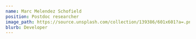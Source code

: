```yaml
---
name: Marc Melendez Schofield
position: Postdoc researcher
image_path: https://source.unsplash.com/collection/139386/601x601?a=.png
blurb: Developer
---
```

